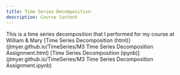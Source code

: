 ```yaml
---
title: Time Series Decomposition
description: Course Content
---
```


This is a time series decomposition that I performed for my course at William & Mary
[Time Series Decomposition (html)](jtmyer.github.io/TimeSeries/M3 Time Series Decomposition Assignment.html) 
[Time Series Decomposition (ipynb)](jtmyer.github.io/TimeSeries/M3 Time Series Decomposition Assignment.ipynb)
